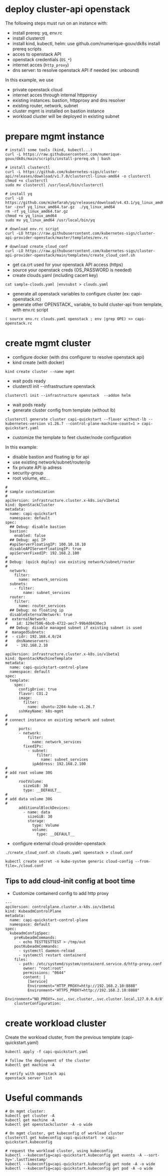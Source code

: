 # deploy cluster-api openstack

The following steps must run on an instance with:
  - install prereq: yq, env.rc
  - install clusterctl
  - install kind, kubectl, helm: use github.com/numerique-gouv/dk8s install prereq scripts
  - acces to openstack API
  - openstack credentials (`OS_*`)
  - internet acces (`http_proxy`)
  - dns server: to resolve openstack API if needed (ex: unbound)


In this example, we use
 - private openstack cloud
 - internet acces through internal httpproxy
 - existing instances: bastion, httpproxy and dns resolver
 - existing router, network, subnet
 - cluster mgmt is installed on bastion instance
 - workload cluster will be deployed in existing subnet

# prepare mgmt instance

```
# install some tools (kind, kubectl...)
curl -L https://raw.githubusercontent.com/numerique-gouv/dk8s/main/scripts/install-prereq.sh | bash

# install clusterctl
curl -L https://github.com/kubernetes-sigs/cluster-api/releases/download/v1.7.0/clusterctl-linux-amd64 -o clusterctl
chmod +x clusterctl
sudo mv clusterctl /usr/local/bin/clusterctl

# install yq
curl -LO https://github.com/mikefarah/yq/releases/download/v4.43.1/yq_linux_amd64.tar.gz
tar -zxvf yq_linux_amd64.tar.gz  ./yq_linux_amd64
rm -rf yq_linux_amd64.tar.gz
chmod +x yq_linux_amd64
sudo mv yq_linux_amd64 /usr/local/bin/yq

# download env.rc script
curl -LO https://raw.githubusercontent.com/kubernetes-sigs/cluster-api-provider-openstack/master/templates/env.rc

# download create_cloud_conf
curl -LO https://raw.githubusercontent.com/kubernetes-sigs/cluster-api-provider-openstack/main/templates/create_cloud_conf.sh
```

- get ca.crt used for your openstack API access (https)
- source your openstack creds (OS_PASSWORD is needed)
- create clouds.yaml (including cacert key)
```
cat sample-clouds.yaml |envsubst > clouds.yaml
```
- generate all openstack variables to configure cluster (ex: capi-openstack.rc)
- generate other OPENSTACK_ variable, to build cluster-api from template, with env.rc script
```
( source env.rc clouds.yaml openstack ; env |grep OPE) >> capi-openstack.rc
```

# create mgmt cluster
- configure docker (with dns configurer to resolve openstack api)
- kind create (with docker)
```
kind create cluster --name mgmt
```
- wait pods ready
- clusterctl init --infrastructure openstack
```
clusterctl init --infrastructure openstack  --addon helm
```
- wait pods ready
- generate cluster config from template (without lb)

```
clusterctl generate cluster capi-quickstart --flavor without-lb --kubernetes-version v1.26.7 --control-plane-machine-count=1 > capi-quickstart.yaml
```

- customize the template to feet cluster/node configuration

In this example:
  - disable bastion and floating ip for api
  - use existing network/subnet/router/ip
  - fix private API ip adress
  - security-group
  - root volume, etc...

```
#
# sample customization
#
apiVersion: infrastructure.cluster.x-k8s.io/v1beta1
kind: OpenStackCluster
metadata:
  name: capi-quickstart
  namespace: default
spec:
  ## Debug: disable bastion
  bastion:
    enabled: false
  ## Debug: api IP
  #apiServerFloatingIP: 100.10.10.10
  disableAPIServerFloatingIP: true
  apiServerFixedIP: 192.168.2.100
#
# Debug: (quick deploy) use existing network/subnet/router
#
  network:
    filter:
      name: network_services
  subnets:
    - filter:
        name: subnet_services
  router:
    filter:
      name: router_services
  ## Debug: no floating ip
  disableExternalNetwork: true
#  externalNetwork:
#    id: 129e7506-6bc0-4722-aec7-99b4d8430ec3
  ## Debug: disable managed subnet if existing subnet is used
#  managedSubnets:
#  - cidr: 192.168.4.0/24
#    dnsNameservers:
#    - 192.168.2.10

apiVersion: infrastructure.cluster.x-k8s.io/v1beta1
kind: OpenStackMachineTemplate
metadata:
  name: capi-quickstart-control-plane
  namespace: default
spec:
  template:
    spec:
      configDrive: true
      flavor: CO1.2
      image:
        filter:
          name: ubuntu-2204-kube-v1.26.7
      sshKeyName: k8s-mgmt
#
# connect instance on existing network and subnet
#
      ports:
      - network:
          filter:
            name: network_services
        fixedIPs:
          - subnet:
              filter:
                name: subnet_services
            ipAddress: 192.168.2.100
#
# add root volume 30G
#
      rootVolume:
        sizeGiB: 30
        type: __DEFAULT__
#
# add data volume 30G
#
      additionalBlockDevices:
        - name: data
          sizeGiB: 30
          storage:
            type: Volume
            volume:
              type: __DEFAULT__

```

- configure external cloud-provider-openstack

```
./create_cloud_conf.sh clouds.yaml openstack > cloud.conf

kubectl create secret -n kube-system generic cloud-config --from-file=./cloud.conf
```

## Tips to add cloud-init config at boot time
- Customize containerd config to add http proxy

```
---
apiVersion: controlplane.cluster.x-k8s.io/v1beta1
kind: KubeadmControlPlane
metadata:
  name: capi-quickstart-control-plane
  namespace: default
spec:
  kubeadmConfigSpec:
    preKubeadmCommands:
      - echo TESTTESTTEST > /tmp/out
    postKubeadmCommands:
      - systemctl daemon-reload
      - systemctl restart containerd
    files:
      - path: /etc/systemd/system/containerd.service.d/http-proxy.conf
        owner: "root:root"
        permissions: "0644"
        content: |
          [Service]
          Environment="HTTP_PROXY=http://192.168.2.10:8888"
          Environment="HTTPS_PROXY=http://192.168.2.10:8888"
          Environment="NO_PROXY=.svc,.svc.cluster,.svc.cluster.local,127.0.0.0/8"
    clusterConfiguration:
```

# create workload cluster

Create the workload cluster, from the previous template (capi-quickstart.yaml)

```
kubectl apply -f capi-quickstart.yaml

# follow the deployment of the cluster
kubectl get machine -A

# verify with openstack api
openstack server list

```

# Useful commands
```
# On mgmt cluster:
kubectl get cluster -A
kubectl get machine -A
kubectl get openstackcluster -A -o wide

# On mgmt cluster, get kubeconfig of workload cluster
clusterctl get kubeconfig capi-quickstart  > capi-quickstart.kubeconfig

# request the workload cluster, using kubeconfig
kubectl --kubeconfig=capi-quickstart.kubeconfig get events -A --sort-by='.lastTimestamp'
kubectl --kubeconfig=capi-quickstart.kubeconfig get node -A -o wide
kubectl --kubeconfig=capi-quickstart.kubeconfig get pod -A -o wide
```

